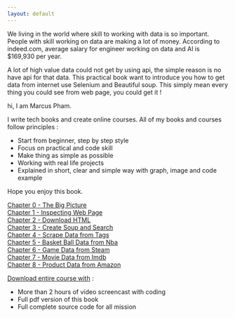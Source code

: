 ```yaml
---
layout: default
---
```


We living in the world where skill to working with data is so important. People with skill working on data are making a lot of money. According to indeed.com, average salary for engineer working on data and AI is $169,930 per year. 
<!-- But if you good enough to go to the top, big company will pay you $1,000,000 per year. -->

A lot of high value data could not get by using api, the simple reason is no have api for that data.
This practical book want to introduce you how to get data from internet use Selenium and Beautiful soup.
This simply mean every thing you could see from web page, you could get it !

hi, I am Marcus Pham.

I write tech books and create online courses. All of my books and courses follow principles :  

* Start from beginner, step by step style
* Focus on practical and code skill
* Make thing as simple as possible
* Working with real life projects
* Explained in short, clear and simple way with graph, image and code example

Hope you enjoy this book.

[Chapter 0 - The Big Picture](book/the-big-picture.html)  
[Chapter 1 - Inspecting Web Page](book/inspecting.html)  
[Chapter 2 - Download HTML](book/download-html.html)  
[Chapter 3 - Create Soup and Search](book/create-soup-and-search.html)  
[Chapter 4 - Scrape Data from Tags](book/scrape-data-from-tag.html)  
[Chapter 5 - Basket Ball Data from Nba](book/project1-basketball-data-from-nba.html)  
[Chapter 6 - Game Data from Steam](book/project2-game-data-from-steam.html)  
[Chapter 7 - Movie Data from Imdb](book/project3-movie-data-from-imdb.html)  
[Chapter 8 - Product Data from Amazon](book/project4-product-data-from-amazon.html)

[Download entire course with](https://www.udemy.com/course/python-master-web-scraping-course-doing-20-real-projects/?couponCode=MASTERWEBSCRAPING) :  
* More than 2 hours of video screencast with coding
* Full pdf version of this book  
* Full complete source code for all mission  